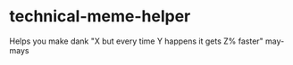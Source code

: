 # technical-meme-helper
Helps you make dank "X but every time Y happens it gets Z% faster" may-mays
